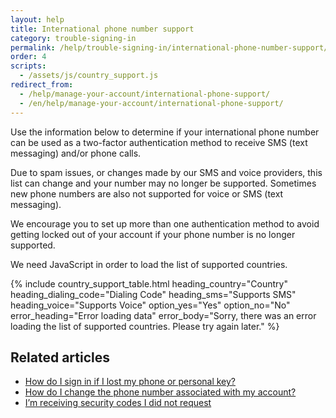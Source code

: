 ```yaml
---
layout: help
title: International phone number support
category: trouble-signing-in
permalink: /help/trouble-signing-in/international-phone-number-support/
order: 4
scripts:
  - /assets/js/country_support.js
redirect_from:
  - /help/manage-your-account/international-phone-support/
  - /en/help/manage-your-account/international-phone-support/
---
```


Use the information below to determine if your international phone number can be used as a two-factor authentication method to receive SMS (text messaging) and/or phone calls.

Due to spam issues, or changes made by our SMS and voice providers, this list can change and your number may no longer be supported. Sometimes new phone numbers are also not supported for voice or SMS (text messaging).

We encourage you to set up more than one authentication method to avoid getting locked out of your account if your phone number is no longer supported.

<noscript>
  We need JavaScript in order to load the list of supported countries.
</noscript>

{% include country_support_table.html
           heading_country="Country"
           heading_dialing_code="Dialing Code"
           heading_sms="Supports SMS"
           heading_voice="Supports Voice"
           option_yes="Yes"
           option_no="No"
           error_heading="Error loading data"
           error_body="Sorry, there was an error loading the list of supported countries. Please try again later." %}

## Related articles

* [How do I sign in if I lost my phone or personal key?](/help/trouble-signing-in/how-to-sign-in/)
* [How do I change the phone number associated with my account?](/help/manage-your-account/change-your-phone-number/)
* [I’m receiving security codes I did not request](#)
